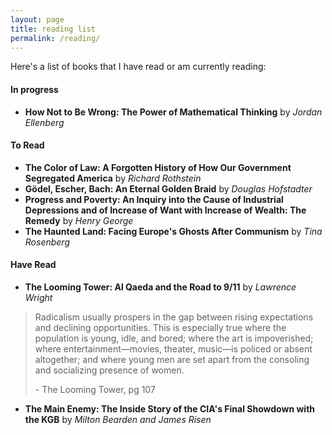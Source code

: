 ```yaml
---
layout: page
title: reading list
permalink: /reading/
---
```


Here's a list of books that I have read or am currently reading:

#### In progress

- **How Not to Be Wrong: The Power of Mathematical Thinking** by _Jordan Ellenberg_

#### To Read

- **The Color of Law: A Forgotten History of How Our Government Segregated America** by _Richard Rothstein_
- **Gödel, Escher, Bach: An Eternal Golden Braid** by _Douglas Hofstadter_
- **Progress and Poverty: An Inquiry into the Cause of Industrial Depressions and of Increase of Want with Increase of Wealth: The Remedy** by _Henry George_
- **The Haunted Land: Facing Europe's Ghosts After Communism** by _Tina Rosenberg_

#### Have Read

- **The Looming Tower: Al Qaeda and the Road to 9/11** by _Lawrence Wright_

> Radicalism usually prospers in the gap between rising expectations and declining opportunities. This is especially true where the population is young, idle, and bored; where the art is impoverished; where entertainment—movies, theater, music—is policed or absent altogether; and where young men are set apart from the consoling and socializing presence of women.
>
> \- The Looming Tower, pg 107

- **The Main Enemy: The Inside Story of the CIA's Final Showdown with the KGB** by _Milton Bearden and James Risen_
